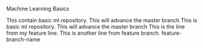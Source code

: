 Machine Learning Basics

This contain basic ml repository.
This will advance the master branch
This is basic ml repository.
This will advance the master branch
This is the line from my feature line.
This is another line from feature branch.
feature-branch-name
